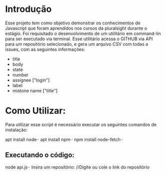 # Introdução

Esse projeto tem como objetivo demonstrar os conhecimentos de Javascript que foram aprendidos nos cursos da pluralsight durante o estágio. Foi requisitado o desenvolvimento de um utilitário em command-lin para ser executado via terminal. Esse utilitário acessa o GITHUB via API para um repositório selecionado, e gera um arquivo CSV com todas a issues, com as seguintes informações: 

- title
- body
- state
- number
- assignee ["login"]
- label 
- mistone name ["title"]

# Como Utilizar:

Para utilizar esse script é necessário executar os seguintes comandos de instalação:

apt install node··
apt install npm··
npm install node-fetch··

## Executando o código:

node api.js··
Insira um repositório: //Digite ou cole o link do repositório